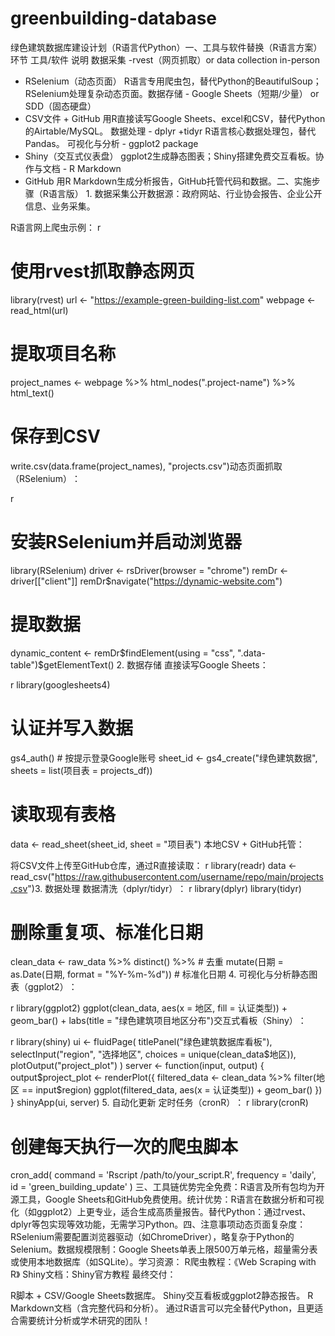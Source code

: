 # greenbuilding-database
绿色建筑数据库建设计划（R语言代Python）​
​一、工具与软件替换（R语言方案）​
​环节​	​工具/软件​	​说明​
​数据采集​	- ​rvest​（网页抓取）or data collection in-person
- ​RSelenium​（动态页面）	R语言专用爬虫包，替代Python的BeautifulSoup；RSelenium处理复杂动态页面。
​数据存储​	- ​Google Sheets（短期/少量） or SDD（固态硬盘）
- ​CSV文件 + GitHub​	用R直接读写Google Sheets、excel和CSV，替代Python的Airtable/MySQL。
​数据处理​	- ​dplyr​ + ​tidyr​	R语言核心数据处理包，替代Pandas。
​可视化与分析​	- ​ggplot2 package
- ​Shiny​（交互式仪表盘）	ggplot2生成静态图表；Shiny搭建免费交互看板。
​协作与文档​	- ​R Markdown
- ​GitHub​	用R Markdown生成分析报告，GitHub托管代码和数据。
​二、实施步骤（R语言版）​
​1. 数据采集
​公开数据源：政府网站、行业协会报告、企业公开信息、业务采集。

​R语言网上爬虫示例：
r
# 使用rvest抓取静态网页
library(rvest)
url <- "https://example-green-building-list.com"
webpage <- read_html(url)
# 提取项目名称
project_names <- webpage %>%
  html_nodes(".project-name") %>%
  html_text()
# 保存到CSV
write.csv(data.frame(project_names), "projects.csv")
​动态页面抓取（RSelenium）​：

r
# 安装RSelenium并启动浏览器
library(RSelenium)
driver <- rsDriver(browser = "chrome")
remDr <- driver[["client"]]
remDr$navigate("https://dynamic-website.com")
# 提取数据
dynamic_content <- remDr$findElement(using = "css", ".data-table")$getElementText()
​2. 数据存储
​直接读写Google Sheets：

r
library(googlesheets4)
# 认证并写入数据
gs4_auth() # 按提示登录Google账号
sheet_id <- gs4_create("绿色建筑数据", sheets = list(项目表 = projects_df))
# 读取现有表格
data <- read_sheet(sheet_id, sheet = "项目表")
​本地CSV + GitHub托管：

将CSV文件上传至GitHub仓库，通过R直接读取：
r
library(readr)
data <- read_csv("https://raw.githubusercontent.com/username/repo/main/projects.csv")
​3. 数据处理
​数据清洗（dplyr/tidyr）​：
r
library(dplyr)
library(tidyr)
# 删除重复项、标准化日期
clean_data <- raw_data %>%
  distinct() %>%                           # 去重
  mutate(日期 = as.Date(日期, format = "%Y-%m-%d"))  # 标准化日期
​4. 可视化与分析
​静态图表（ggplot2）​：

r
library(ggplot2)
ggplot(clean_data, aes(x = 地区, fill = 认证类型)) +
  geom_bar() +
  labs(title = "绿色建筑项目地区分布")
​交互式看板（Shiny）​：

r
library(shiny)
ui <- fluidPage(
  titlePanel("绿色建筑数据库看板"),
  selectInput("region", "选择地区", choices = unique(clean_data$地区)),
  plotOutput("project_plot")
)
server <- function(input, output) {
  output$project_plot <- renderPlot({
    filtered_data <- clean_data %>% filter(地区 == input$region)
    ggplot(filtered_data, aes(x = 认证类型)) + geom_bar()
  })
}
shinyApp(ui, server)
​5. 自动化更新
​定时任务（cronR）​：
r
library(cronR)
# 创建每天执行一次的爬虫脚本
cron_add(
  command = 'Rscript /path/to/your_script.R',
  frequency = 'daily',
  id = 'green_building_update'
)
​三、工具链优势
​完全免费：R语言及所有包均为开源工具，Google Sheets和GitHub免费使用。
​统计优势：R语言在数据分析和可视化（如ggplot2）上更专业，适合生成高质量报告。
​替代Python：通过rvest、dplyr等包实现等效功能，无需学习Python。
​四、注意事项
​动态页面复杂度：RSelenium需要配置浏览器驱动（如ChromeDriver），略复杂于Python的Selenium。
​数据规模限制：Google Sheets单表上限500万单元格，超量需分表或使用本地数据库（如SQLite）。
​学习资源：
R爬虫教程：《Web Scraping with R》
Shiny文档：Shiny官方教程
最终交付：

R脚本 + CSV/Google Sheets数据库。
Shiny交互看板或ggplot2静态报告。
R Markdown文档（含完整代码和分析）。
通过R语言可以完全替代Python，且更适合需要统计分析或学术研究的团队！
